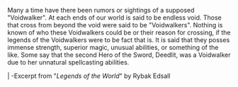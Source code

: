 Many a time have there been rumors or sightings of a supposed "Voidwalker". At each ends of our world is said to be endless void. Those that cross from beyond the void were said to be "Voidwalkers". Nothing is known of who these Voidwalkers could be or their reason for crossing, if the legends of the Voidwalkers were to be fact that is. It is said that they posses immense strength, superior magic, unusual abilities, or something of the like. Some say that the second Hero of the Sword, Deedlit, was a Voidwalker due to her unnatural spellcasting abilities. 




|                                                                                                                    -Excerpt from "*Legends of the World*" by Rybak Edsall